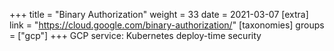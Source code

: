 +++
title = "Binary Authorization"
weight = 33
date = 2021-03-07
[extra]
link = "https://cloud.google.com/binary-authorization/"
[taxonomies]
groups = ["gcp"]
+++
GCP service: Kubernetes deploy-time security

